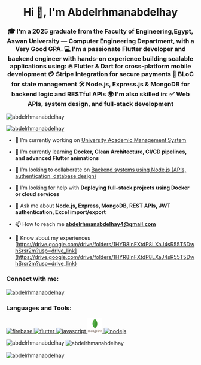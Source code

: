 <h1 align="center">Hi 👋, I'm Abdelrhmanabdelhay</h1>
<h3 align="center">🎓 I'm a 2025 graduate from the Faculty of Engineering,Egypt, Aswan University — Computer Engineering Department, with a Very Good GPA. 💻 I'm a passionate Flutter developer and backend engineer with hands-on experience building scalable applications using: 🔥 Flutter & Dart for cross-platform mobile development 💳 Stripe Integration for secure payments 🧠 BLoC for state management 🛠 Node.js, Express.js & MongoDB for backend logic and RESTful APIs 🌍 I'm also skilled in: ✅ Web APIs, system design, and full-stack development</h3>

<p align="left"> <img src="https://komarev.com/ghpvc/?username=abdelrhmanabdelhay&label=Profile%20views&color=0e75b6&style=flat" alt="abdelrhmanabdelhay" /> </p>

<p align="left"> <a href="https://github.com/ryo-ma/github-profile-trophy"><img src="https://github-profile-trophy.vercel.app/?username=abdelrhmanabdelhay" alt="abdelrhmanabdelhay" /></a> </p>

- 🔭 I’m currently working on [University Academic Management System](https://github.com/Abdelrhmanabdelhay/graduation-project-2025-backend-main)

- 🌱 I’m currently learning **Docker, Clean Architecture, CI/CD pipelines, and advanced Flutter animations**

- 👯 I’m looking to collaborate on [Backend systems using Node.js (APIs, authentication, database design)](https://github.com/Abdelrhmanabdelhay/Doctor-app-System-nodejs)

- 🤝 I’m looking for help with **Deploying full-stack projects using Docker or cloud services**

- 💬 Ask me about **Node.js, Express, MongoDB, REST APIs, JWT authentication, Excel import/export**

- 📫 How to reach me **abdelrhmanabdelhay4@gmail.com**

- 📄 Know about my experiences [https://drive.google.com/drive/folders/1HYR8InFXtdP8LXaJ4sR55T5DwhSrsr2m?usp=drive_link](https://drive.google.com/drive/folders/1HYR8InFXtdP8LXaJ4sR55T5DwhSrsr2m?usp=drive_link)

<h3 align="left">Connect with me:</h3>
<p align="left">
<a href="https://linkedin.com/in/abdelrhmanabdelhay" target="blank"><img align="center" src="https://user-images.githubusercontent.com/74038190/235294012-0a55e343-37ad-4b0f-924f-c8431d9d2483.gif" alt="abdelrhmanabdelhay" height="30" width="40" /></a>
</p>

<h3 align="left">Languages and Tools:</h3>
<p align="left"> <a href="https://firebase.google.com/" target="_blank" rel="noreferrer"> <img src="https://www.vectorlogo.zone/logos/firebase/firebase-icon.svg" alt="firebase" width="40" height="40"/> </a> <a href="https://flutter.dev" target="_blank" rel="noreferrer"> <img src="https://www.vectorlogo.zone/logos/flutterio/flutterio-icon.svg" alt="flutter" width="40" height="40"/> </a> <a href="https://developer.mozilla.org/en-US/docs/Web/JavaScript" target="_blank" rel="noreferrer"> <img src="https://user-images.githubusercontent.com/74038190/212257454-16e3712e-945a-4ca2-b238-408ad0bf87e6.gif" alt="javascript" width="40" height="40"/> </a> <a href="https://www.mongodb.com/" target="_blank" rel="noreferrer"> <img src="https://raw.githubusercontent.com/devicons/devicon/master/icons/mongodb/mongodb-original-wordmark.svg" alt="mongodb" width="40" height="40"/> </a> <a href="https://nodejs.org" target="_blank" rel="noreferrer"> <img src="https://user-images.githubusercontent.com/74038190/212257460-738ff738-247f-4445-a718-cdd0ca76e2db.gif" alt="nodejs" width="40" height="40"/> </a> </p>

<p><img align="left" src="https://github-readme-stats.vercel.app/api/top-langs?username=abdelrhmanabdelhay&show_icons=true&locale=en&layout=compact" alt="abdelrhmanabdelhay" /></p>

<p>&nbsp;<img align="center" src="https://github-readme-stats.vercel.app/api?username=abdelrhmanabdelhay&show_icons=true&locale=en" alt="abdelrhmanabdelhay" /></p>

<p><img align="center" src="https://github-readme-streak-stats.herokuapp.com/?user=abdelrhmanabdelhay&" alt="abdelrhmanabdelhay" /></p>
